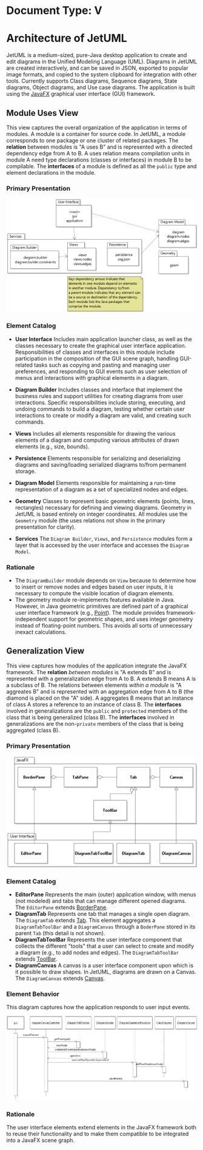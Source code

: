 # Document Type: V                                          
# Architecture of JetUML

JetUML is a medium-sized, pure-Java desktop application to create and edit diagrams in the Unified Modeling Language (UML). Diagrams in JetUML are created interactively, and can be saved in JSON, exported to popular image formats, and copied to the system clipboard for integration with other tools. Currently supports Class diagrams, Sequence diagrams, State diagrams, Object diagrams, and Use case diagrams. The application is built using the [JavaFX](https://docs.oracle.com/javase/8/javase-clienttechnologies.htm) graphical user interface (GUI) framework.

## Module Uses View

This view captures the overall organization of the application in terms of modules. A module is a container for source code. In JetUML, a module corresponds to one package or one cluster of related packages.
The **relation** between modules is "A uses B" and is represented with a directed dependency edge from A to B. A uses relation means compilation units in module A need type declarations (classes or interfaces) in module B to be compilable. The **interfaces** of a module is defined as all the `public` type and element declarations in the module.

### Primary Presentation

![JetUML Module Uses View](uses-model.png)

### Element Catalog

* **User Interface** Includes main application launcher class, as well as the classes necessary to create the graphical user interface application. Responsibilities of classes and interfaces in this module include participation in the composition of the GUI scene graph, handling GUI-related tasks such as copying and pasting and managing user preferences, and responding to GUI events such as user selection of menus and interactions with graphical elements in a diagram.

* **Diagram Builder** Includes classes and interface that implement the business rules and support utilities for creating diagrams from user interactions. Specific responsibilities include storing, executing, and undoing commands to build a diagram, testing whether certain user interactions to create or modify a diagram are valid, and creating such commands.

* **Views** Includes all elements responsible for drawing the various elements of a diagram and computing various attributes of drawn elements (e.g., size, bounds). 

* **Persistence** Elements responsible for serializing and deserializing diagrams and saving/loading serialized diagrams to/from permanent storage.

* **Diagram Model** Elements responsible for maintaining a run-time representation of a diagram as a set of specialized nodes and edges.

* **Geometry** Classes to represent basic geometric elements (points, lines, rectangles) necessary for defining and viewing diagrams. Geometry in JetUML is based entirely on integer coordinates. All modules use the `Geometry` module (the uses relations not show in the primary presentation for clarity).

* **Services** The `Diagram Builder`, `Views`, and `Persistence` modules form a layer that is accessed by the user interface and accesses the `Diagram Model`.

### Rationale

* The `DiagramBuilder` module depends on `View` because to determine how to insert or remove nodes and edges based on user inputs, it is necessary to compute the visible location of diagram elements.
* The geometry module re-implements features available in Java. However, in Java geometric primitives are defined part of a graphical user interface framework (e.g., [Point](https://docs.oracle.com/javase/8/docs/api/index.html?java/awt/Point.html)). The module provides framework-independent support for geometric shapes, and uses integer geometry instead of floating-point numbers. This avoids all sorts of unnecessary inexact calculations.

## Generalization View

This view captures how modules of the application integrate the JavaFX framework. The **relation** *between modules* is "A extends B" and is represented with a generalization edge from A to B. A extends B means A is a subclass of B. The relations between elements *within a module* is "A aggreates B" and is represented with an aggregation edge from A to B (the diamond is placed on the "A" side). A aggregates B means that an instance of class A stores a reference to an instance of class B. The **interfaces** involved in generalizations are the `public` and `protected` members of the class that is being generalized (class B). The **interfaces** involved in generalizations are the non-`private` members of the class that is being aggregated (class B). 

### Primary Presentation

![JetUML Module Uses View](integration-model.png)

### Element Catalog

* **EditorPane** Represents the main (outer) application window, with menus (not modeled) and tabs that can manage different opened diagrams. The `EditorPane` extends [BorderPane](https://docs.oracle.com/javase/8/javafx/api/javafx/scene/layout/BorderPane.html).
* **DiagramTab** Represents one tab that manages a single open diagram. The `DiagramTab` extends [Tab](https://docs.oracle.com/javase/8/javafx/api/javafx/scene/control/Tab.html). This element aggregates a `DiagramTabToolBar` and a `DiagramCanvas` through a `BoderPane` stored in its parent `Tab` (this detail is not shown).  
* **DiagramTabToolBar** Represents the user interface component that collects the different "tools" that a user can select to create and modify a diagram (e.g., to add nodes and edges). The `DiagramTabToolBar` extends [ToolBar](https://docs.oracle.com/javase/8/javafx/api/javafx/scene/control/ToolBar.html).
* **DiagramCanvas** A canvas is a user interface component upon which is it possible to draw shapes. In JetUML, diagrams are drawn on a Canvas. The `DiagramCanvas` extends [Canvas](https://docs.oracle.com/javase/8/javafx/api/javafx/scene/canvas/Canvas.html).

### Element Behavior

This diagram captures how the application responds to user input events.

![JetUML Sequence View](sequence.png)

### Rationale

The user interface elements extend elements in the JavaFX framework both to reuse their functionality and to make them compatible to be integrated into a JavaFX scene graph.


